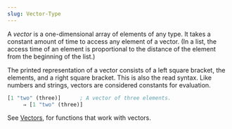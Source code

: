 ```yaml
---
slug: Vector-Type
---
```


A *vector* is a one-dimensional array of elements of any type. It takes a constant amount of time to access any element of a vector. (In a list, the access time of an element is proportional to the distance of the element from the beginning of the list.)

The printed representation of a vector consists of a left square bracket, the elements, and a right square bracket. This is also the read syntax. Like numbers and strings, vectors are considered constants for evaluation.

```lisp
[1 "two" (three)]      ; A vector of three elements.
     ⇒ [1 "two" (three)]
```

See [Vectors](/docs/elisp/Vectors), for functions that work with vectors.
